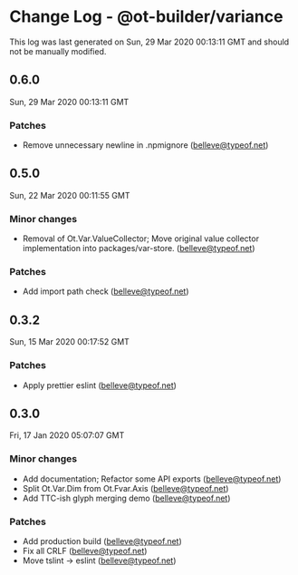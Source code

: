 # Change Log - @ot-builder/variance

This log was last generated on Sun, 29 Mar 2020 00:13:11 GMT and should not be manually modified.

## 0.6.0
Sun, 29 Mar 2020 00:13:11 GMT

### Patches

- Remove unnecessary newline in .npmignore (belleve@typeof.net)
## 0.5.0
Sun, 22 Mar 2020 00:11:55 GMT

### Minor changes

- Removal of Ot.Var.ValueCollector; Move original value collector implementation into packages/var-store. (belleve@typeof.net)
### Patches

- Add import path check (belleve@typeof.net)
## 0.3.2
Sun, 15 Mar 2020 00:17:52 GMT

### Patches

- Apply prettier eslint (belleve@typeof.net)
## 0.3.0
Fri, 17 Jan 2020 05:07:07 GMT

### Minor changes

- Add documentation; Refactor some API exports (belleve@typeof.net)
- Split Ot.Var.Dim from Ot.Fvar.Axis (belleve@typeof.net)
- Add TTC-ish glyph merging demo (belleve@typeof.net)
### Patches

- Add production build (belleve@typeof.net)
- Fix all CRLF (belleve@typeof.net)
- Move tslint -> eslint (belleve@typeof.net)